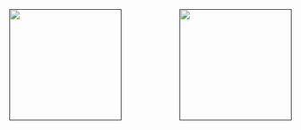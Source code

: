 <a href="">
  <img height=200 align="left" src="https://github-readme-stats.vercel.app/api?username=petukhoudzmitry&theme=gruvbox&show=discussions_started,discussions_answered&hide=prs&show_icons=true"/>
</a>
<a href="">
  <img height=200 align="right" src="https://github-readme-stats.vercel.app/api/top-langs/?username=petukhoudzmitry&layout=compact&theme=gruvbox&hide=javascript"/>
</a>

